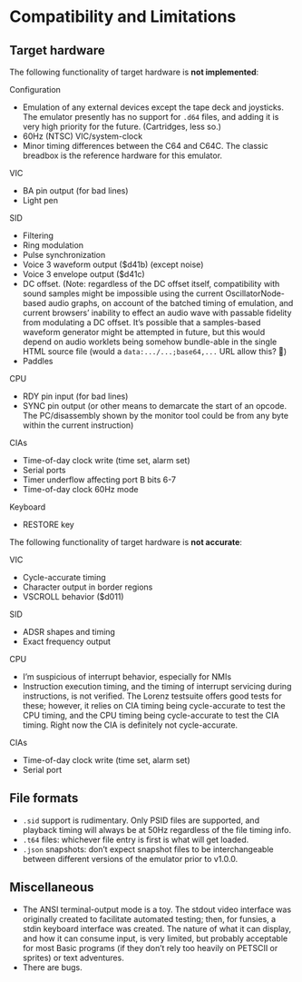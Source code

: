 # Compatibility and Limitations

## Target hardware

 The following functionality of target hardware is **not implemented**:

Configuration
- Emulation of any external devices except the tape deck and joysticks. The emulator presently has no support for `.d64` files, and adding it is very high priority for the future. (Cartridges, less so.)
- 60Hz (NTSC) VIC/system-clock
- Minor timing differences between the C64 and C64C. The classic breadbox is the reference hardware for this emulator.

VIC
- BA pin output (for bad lines)
- Light pen

SID
- Filtering
- Ring modulation
- Pulse synchronization
- Voice 3 waveform output ($d41b) (except noise)
- Voice 3 envelope output ($d41c)
- DC offset. (Note: regardless of the DC offset itself, compatibility with sound samples might be impossible using the current OscillatorNode-based audio graphs, on account of the batched timing of emulation, and current browsers’ inability to effect an audio wave with passable fidelity from modulating a DC offset. It’s possible that a samples-based waveform generator might be attempted in future, but this would depend on audio worklets being somehow bundle-able in the single HTML source file (would a `data:.../...;base64,...` URL allow this? 🤔)
- Paddles

CPU
- RDY pin input (for bad lines)
- SYNC pin output (or other means to demarcate the start of an opcode. The PC/disassembly shown by the monitor tool could be from any byte within the current instruction)

CIAs
- Time-of-day clock write (time set, alarm set)
- Serial ports
- Timer underflow affecting port B bits 6-7
- Time-of-day clock 60Hz mode

Keyboard
- RESTORE key


The following functionality of target hardware is **not accurate**:

VIC
- Cycle-accurate timing
- Character output in border regions
- VSCROLL behavior ($d011)

SID
- ADSR shapes and timing
- Exact frequency output

CPU
- I’m suspicious of interrupt behavior, especially for NMIs
- Instruction execution timing, and the timing of interrupt servicing during instructions, is not verified. The Lorenz testsuite offers good tests for these; however, it relies on CIA timing being cycle-accurate to test the CPU timing, and the CPU timing being cycle-accurate to test the CIA timing. Right now the CIA is definitely not cycle-accurate.

CIAs
- Time-of-day clock write (time set, alarm set)
- Serial port


## File formats

- `.sid` support is rudimentary. Only PSID files are supported, and playback timing will always be at 50Hz regardless of the file timing info.
- `.t64` files: whichever file entry is first is what will get loaded.
- `.json` snapshots: don’t expect snapshot files to be interchangeable between different versions of the emulator prior to v1.0.0.


## Miscellaneous
 - The ANSI terminal-output mode is a toy. The stdout video interface was originally created to facilitate automated testing; then, for funsies, a stdin keyboard interface was created. The nature of what it can display, and how it can consume input, is very limited, but probably acceptable for most Basic programs (if they don’t rely too heavily on PETSCII or sprites) or text adventures.
 - There are bugs.
